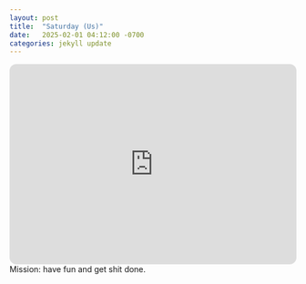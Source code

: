 ```yaml
---
layout: post
title:  "Saturday (Us)"
date:   2025-02-01 04:12:00 -0700
categories: jekyll update
---
```

<iframe style="border-radius:12px" src="https://open.spotify.com/embed/playlist/1fY0HzNpFeeeCqqiW5fGTL?utm_source=generator" width="100%" height="352" frameBorder="0" allowfullscreen="" allow="autoplay; clipboard-write; encrypted-media; fullscreen; picture-in-picture" loading="lazy"></iframe>
Mission: have fun and get shit done.
